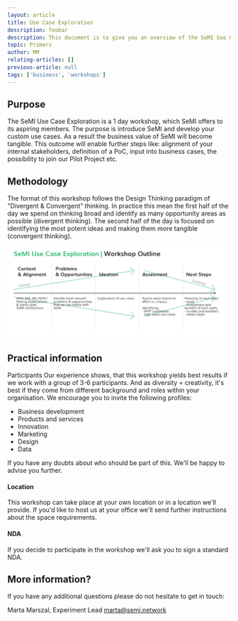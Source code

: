 ```yaml
---
layout: article
title: Use Case Exploration
description: foobar
description: This document is to give you an overview of the SeMI Use Case Exploration Workshop.
topic: Primers
author: MM
relating-articles: []
previous-article: null
tags: ['business', 'workshops']
---
```


## Purpose

The SeMI Use Case Exploration is a 1 day workshop, which SeMI offers to its aspiring members. The purpose is introduce SeMI and develop your custom use cases. As a result the business value of SeMI will become tangible. This outcome will enable further steps like: alignment of your internal stakeholders, definition of a PoC, input into business cases, the possibility to join our Pilot Project etc. 

## Methodology
The format of this workshop follows the Design Thinking paradigm of "Divergent & Convergent" thinking. In practice this mean the first half of the day we spend on thinking broad and identify as many opportunity areas as possible (divergent thinking). The second half of the day is focused on identifying the most potent ideas and making them more tangible (convergent thinking). 

![SeMI Exploration Workshop](/img/SeMI-Exploration-workshop.jpg "SeMI Exploration Workshop")

## Practical information
Participants
Our experience shows, that this workshop yields best results if we work with a group of 3-6 participants. And as diversity = creativity, it's best if they come from different background and roles within your organisation. We encourage you to invite the following profiles:

- Business development
- Products and services
- Innovation
- Marketing 
- Design
- Data 

If you have any doubts about who should be part of this. We'll be happy to advise you further. 

#### Location

This workshop can take place at your own location or in a location we'll provide. 
If you'd like to host us at your office we'll send further instructions about the space requirements. 

#### NDA
If you decide to participate in the workshop we'll ask you to sign a standard NDA.

## More information?
If you have any additional questions please do not hesitate to get in touch:

Marta Marszal, Experiment Lead
[marta@semi.network](mailto:marta@semi.network)